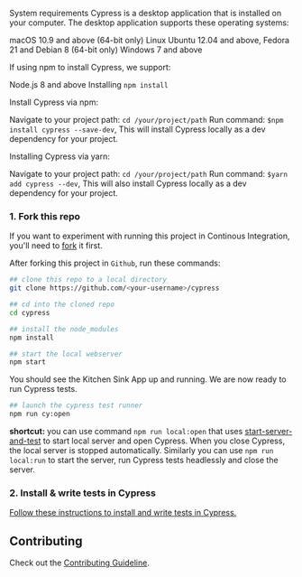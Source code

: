 System requirements
Cypress is a desktop application that is installed on your computer. The desktop application supports these operating systems:

macOS 10.9 and above (64-bit only)
Linux Ubuntu 12.04 and above, Fedora 21 and Debian 8 (64-bit only)
Windows 7 and above

If using npm to install Cypress, we support:

Node.js 8 and above
Installing
 `npm install`

Install Cypress via npm:

Navigate to your project path: `cd /your/project/path`
Run command: `$npm install cypress --save-dev`, This will install Cypress locally as a dev dependency for your project.

Installing Cypress via yarn:

Navigate to your project path: `cd /your/project/path`
Run command: `$yarn add cypress --dev`, This will also install Cypress locally as a dev dependency for your project.


### 1. Fork this repo

If you want to experiment with running this project in Continous Integration, you'll need to [fork](https://github.com/) it first.

After forking this project in `Github`, run these commands:

```bash
## clone this repo to a local directory
git clone https://github.com/<your-username>/cypress

## cd into the cloned repo
cd cypress

## install the node_modules
npm install

## start the local webserver
npm start
```
You should see the Kitchen Sink App up and running. We are now ready to run Cypress tests.

```bash
## launch the cypress test runner
npm run cy:open
```

**shortcut:** you can use command `npm run local:open` that uses [start-server-and-test](https://github.com/bahmutov/start-server-and-test) to start local server and open Cypress. When you close Cypress, the local server is stopped automatically. Similarly you can use `npm run local:run` to start the server, run Cypress tests headlessly and close the server.

### 2. Install & write tests in Cypress

[Follow these instructions to install and write tests in Cypress.](https://on.cypress.io/installing-cypress)

## Contributing

Check out the [Contributing Guideline](/CONTRIBUTING.md).
